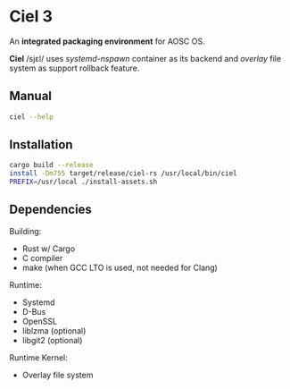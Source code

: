 # Ciel 3
An **integrated packaging environment** for AOSC OS.

**Ciel** /sjɛl/ uses *systemd-nspawn* container as its backend and *overlay* file system as support rollback feature.

## Manual

```bash
ciel --help
```

## Installation

```bash
cargo build --release
install -Dm755 target/release/ciel-rs /usr/local/bin/ciel
PREFIX=/usr/local ./install-assets.sh
```

## Dependencies

Building:
- Rust w/ Cargo
- C compiler
- make (when GCC LTO is used, not needed for Clang)

Runtime:
- Systemd
- D-Bus
- OpenSSL
- liblzma (optional)
- libgit2 (optional)

Runtime Kernel:
- Overlay file system
